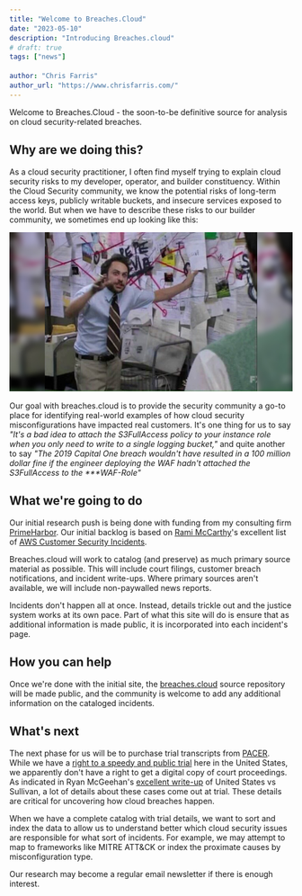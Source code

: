 ```yaml
---
title: "Welcome to Breaches.Cloud"
date: "2023-05-10"
description: "Introducing Breaches.cloud"
# draft: true
tags: ["news"]

author: "Chris Farris"
author_url: "https://www.chrisfarris.com/"
---
```


Welcome to Breaches.Cloud - the soon-to-be definitive source for analysis on cloud security-related breaches.

## Why are we doing this?

As a cloud security practitioner, I often find myself trying to explain cloud security risks to my developer, operator, and builder constituency. Within the Cloud Security community, we know the potential risks of long-term access keys, publicly writable buckets, and insecure services exposed to the world. <!--more--> But when we have to describe these risks to our builder community, we sometimes end up looking like this:

![Pepe Silvia meme from Its Always Sunny In Philadelphia](pepe.jpg)

Our goal with breaches.cloud is to provide the security community a go-to place for identifying real-world examples of how cloud security misconfigurations have impacted real customers. It's one thing for us to say *"It's a bad idea to attach the S3FullAccess policy to your instance role when you only need to write to a single logging bucket,"* and quite another to say *"The 2019 Capital One breach wouldn't have resulted in a 100 million dollar fine if the engineer deploying the WAF hadn't attached the S3FullAccess to the \*\*\*WAF-Role"*

## What we're going to do
Our initial research push is being done with funding from my consulting firm [PrimeHarbor](https://www.primeharbor.com/). Our initial backlog is based on [Rami McCarthy](https://ramimac.me/)'s excellent list of [AWS Customer Security Incidents](https://github.com/ramimac/aws-customer-security-incidents).

Breaches.cloud will work to catalog (and preserve) as much primary source material as possible. This will include court filings, customer breach notifications, and incident write-ups. Where primary sources aren't available, we will include non-paywalled news reports.

Incidents don't happen all at once. Instead, details trickle out and the justice system works at its own pace. Part of what this site will do is ensure that as additional information is made public, it is incorporated into each incident's page.

## How you can help

Once we're done with the initial site, the [breaches.cloud](https://github.com/primeharbor/breaches.cloud) source repository will be made public, and the community is welcome to add any additional information on the cataloged incidents.

## What's next

The next phase for us will be to purchase trial transcripts from [PACER](https://pacer.uscourts.gov/). While we have a [right to a speedy and public trial](https://www.law.cornell.edu/constitution/sixth_amendment#:~:text=The%20Sixth%20Amendment%20guarantees%20the,charges%20and%20evidence%20against%20you.) here in the United States, we apparently don't have a right to get a digital copy of court proceedings. As indicated in Ryan McGeehan's [excellent write-up](https://medium.com/starting-up-security/a-blameless-post-mortem-of-usa-v-joseph-sullivan-a137162f7fc9) of United States vs Sullivan, a lot of details about these cases come out at trial. These details are critical for uncovering how cloud breaches happen. 

When we have a complete catalog with trial details, we want to sort and index the data to allow us to understand better which cloud security issues are responsible for what sort of incidents. For example, we may attempt to map to frameworks like MITRE ATT&CK or index the proximate causes by misconfiguration type.

Our research may become a regular email newsletter if there is enough interest.

